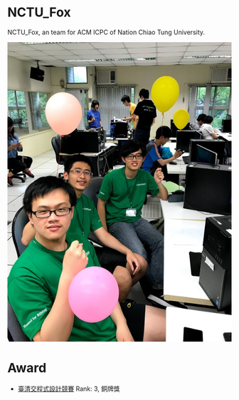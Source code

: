 # NCTU_Fox
NCTU_Fox, an team for ACM ICPC of Nation Chiao Tung University.

![p1](https://raw.githubusercontent.com/NCTU-PCCA/NCTU_Fox/master/contest/TTCPC2018/photo2.jpg)

# Award
- [臺清交程式設計競賽](https://www.facebook.com/nthu.cssa/posts/1690192604405429) Rank: 3, 銅牌獎
